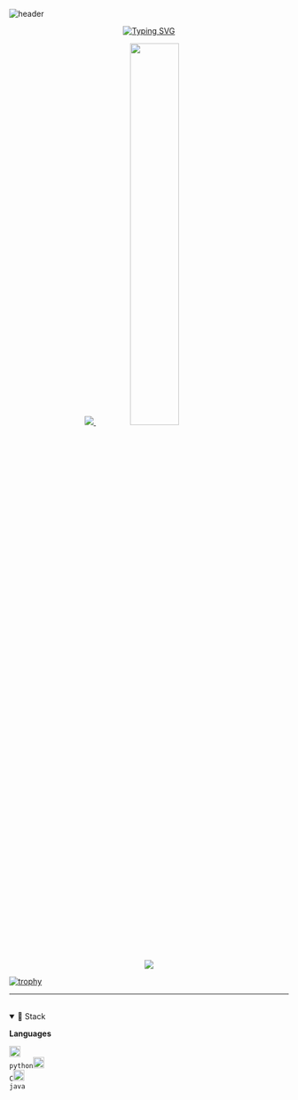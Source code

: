 ![header](https://capsule-render.vercel.app/api?type=waving&color=gradient&height=120&animation=fadeIn&section=footer&text=💻🖱️&fontAlign=80)

<div align="center">



[![Typing SVG](https://readme-typing-svg.herokuapp.com/?color=69C1E9&lines=Welcome,+i'm+Incheol_Park🐯🤖&font=Redressed&size=40)](https://git.io/typing-svg)




<a href="s">
  <img src="https://github-readme-stats.vercel.app/api/top-langs/?username=pic1085&exclude_repo=pic1085.github.io&layout=compact&theme=nightowl" />
</a>
<a href="s">
  <img src="https://github-readme-stats.vercel.app/api?username=pic1085&theme=nightowl&show_icons=true" width="42%" />
</a>


![](./profile-3d-contrib/profile-night-rainbow.svg)

<div align="left">

[![trophy](https://github-profile-trophy.vercel.app/?username=pic1085&theme=flat&column=8)](https://github.com/pic1085/)

---


<br />

 <details open>
   
  <summary>🚀 Stack</summary>
 
**Languages**

<code><img alt = "3.1 Python" height="20" src="https://cdn.icon-icons.com/icons2/1508/PNG/512/python_104451.png"> python</code><code><img alt="C Language" height="20" src="https://cdn.icon-icons.com/icons2/2415/PNG/512/c_original_logo_icon_146611.png"> C</code><code><img alt="Java" height="20" src="https://cdn.icon-icons.com/icons2/2415/PNG/512/java_original_logo_icon_146458.png"> java</code>


<br />
